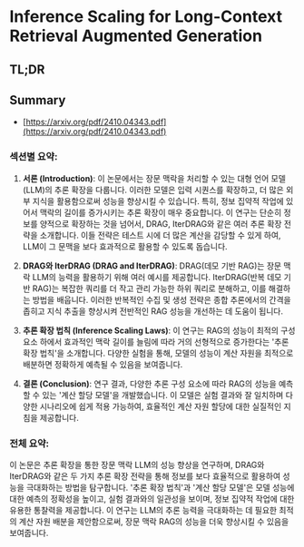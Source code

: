 # Inference Scaling for Long-Context Retrieval Augmented Generation
## TL;DR
## Summary
- [https://arxiv.org/pdf/2410.04343.pdf](https://arxiv.org/pdf/2410.04343.pdf)

### 섹션별 요약:

1. **서론 (Introduction)**:
   이 논문에서는 장문 맥락을 처리할 수 있는 대형 언어 모델(LLM)의 추론 확장을 다룹니다. 이러한 모델은 입력 시퀀스를 확장하고, 더 많은 외부 지식을 활용함으로써 성능을 향상시킬 수 있습니다. 특히, 정보 집약적 작업에 있어서 맥락의 길이를 증가시키는 추론 확장이 매우 중요합니다. 이 연구는 단순히 정보를 양적으로 확장하는 것을 넘어서, DRAG, IterDRAG와 같은 여러 추론 확장 전략을 소개합니다. 이들 전략은 테스트 시에 더 많은 계산을 감당할 수 있게 하여, LLM이 그 문맥을 보다 효과적으로 활용할 수 있도록 돕습니다.

2. **DRAG와 IterDRAG (DRAG and IterDRAG)**:
   DRAG(데모 기반 RAG)는 장문 맥락 LLM의 능력을 활용하기 위해 여러 예시를 제공합니다. IterDRAG(반복 데모 기반 RAG)는 복잡한 쿼리를 더 작고 관리 가능한 하위 쿼리로 분해하고, 이를 해결하는 방법을 배웁니다. 이러한 반복적인 수집 및 생성 전략은 종합 추론에서의 간격을 좁히고 지식 추출을 향상시켜 전반적인 RAG 성능을 개선하는 데 도움이 됩니다.

3. **추론 확장 법칙 (Inference Scaling Laws)**:
   이 연구는 RAG의 성능이 최적의 구성 요소 하에서 효과적인 맥락 길이를 늘림에 따라 거의 선형적으로 증가한다는 '추론 확장 법칙'을 소개합니다. 다양한 실험을 통해, 모델의 성능이 계산 자원을 최적으로 배분하면 정확하게 예측될 수 있음을 보여줍니다.

4. **결론 (Conclusion)**:
   연구 결과, 다양한 추론 구성 요소에 따라 RAG의 성능을 예측할 수 있는 '계산 할당 모델'을 개발했습니다. 이 모델은 실험 결과와 잘 일치하며 다양한 시나리오에 쉽게 적용 가능하여, 효율적인 계산 자원 할당에 대한 실질적인 지침을 제공합니다.

### 전체 요약:

이 논문은 추론 확장을 통한 장문 맥락 LLM의 성능 향상을 연구하며, DRAG와 IterDRAG와 같은 두 가지 추론 확장 전략을 통해 정보를 보다 효율적으로 활용하여 성능을 극대화하는 방법을 탐구합니다. '추론 확장 법칙'과 '계산 할당 모델'은 모델 성능에 대한 예측의 정확성을 높이고, 실험 결과와의 일관성을 보이며, 정보 집약적 작업에 대한 유용한 통찰력을 제공합니다. 이 연구는 LLM의 추론 능력을 극대화하는 데 필요한 최적의 계산 자원 배분을 제안함으로써, 장문 맥락 RAG의 성능을 더욱 향상시킬 수 있음을 보여줍니다.